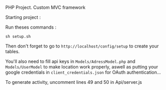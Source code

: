 PHP Project. Custom MVC framework

Starting project :

Run theses commands :

`sh setup.sh`

Then don't forget to go to ```http://localhost/config/setup``` to create your tables.

You'll also need to fill api keys in ```Models/AdressModel.php``` and ```Models/UserModel``` to make location work properly,
aswell as putting your google credentials in ```client_credentials.json``` for OAuth authentication...

To generate activity, uncomment lines 49 and 50 in Api/server.js
